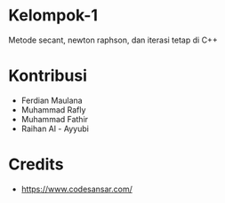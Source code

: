 # Kelompok-1
Metode secant, newton raphson, dan iterasi tetap di C++

# Kontribusi
+ Ferdian Maulana
+ Muhammad Rafly
+ Muhammad Fathir
+ Raihan Al - Ayyubi


# Credits
* https://www.codesansar.com/
